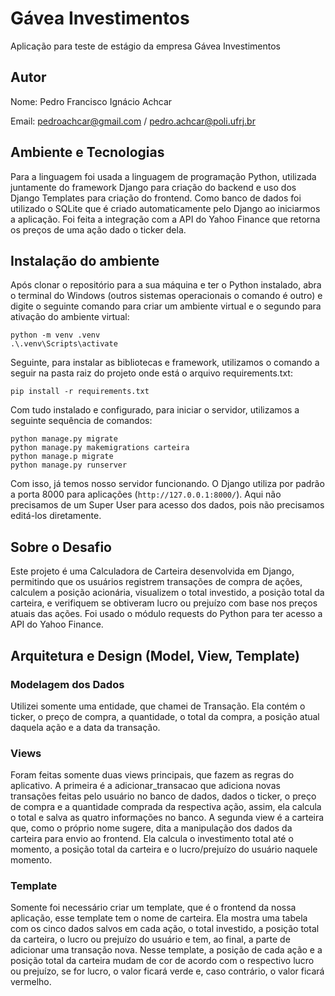 # Gávea Investimentos
Aplicação para teste de estágio da empresa Gávea Investimentos

## Autor
Nome: Pedro Francisco Ignácio Achcar

Email: pedroachcar@gmail.com / pedro.achcar@poli.ufrj.br

## Ambiente e Tecnologias
Para a linguagem foi usada a linguagem de programação Python, utilizada juntamente do framework Django para criação do backend e uso dos Django Templates para criação do frontend. Como banco de dados foi utilizado o SQLite que é criado automaticamente pelo Django ao iniciarmos a aplicação. Foi feita a integração com a API do Yahoo Finance que retorna os preços de uma ação dado o ticker dela. 

## Instalação do ambiente
Após clonar o repositório para a sua máquina e ter o Python instalado, abra o terminal do Windows (outros sistemas operacionais o comando é outro) e digite o seguinte comando para criar um ambiente virtual e o segundo para ativação do ambiente virtual:
```
python -m venv .venv
.\.venv\Scripts\activate
```
Seguinte, para instalar as bibliotecas e framework, utilizamos o comando a seguir na pasta raiz do projeto onde está o arquivo requirements.txt:
```
pip install -r requirements.txt
```
Com tudo instalado e configurado, para iniciar o servidor, utilizamos a seguinte sequência de comandos:
```
python manage.py migrate
python manage.py makemigrations carteira
python manage.p migrate
python manage.py runserver
```
Com isso, já temos nosso servidor funcionando. O Django utiliza por padrão a porta 8000 para aplicações (```http://127.0.0.1:8000/```). Aqui não precisamos de um Super User para acesso dos dados, pois não precisamos editá-los diretamente.

## Sobre o Desafio
Este projeto é uma Calculadora de Carteira desenvolvida em Django, permitindo que os usuários registrem transações de compra de ações, calculem a posição acionária, visualizem o total investido, a posição total da carteira, e verifiquem se obtiveram lucro ou prejuízo com base nos preços atuais das ações. Foi usado o módulo requests do Python para ter acesso a API do Yahoo Finance.

## Arquitetura e Design (Model, View, Template)

### Modelagem dos Dados
Utilizei somente uma entidade, que chamei de Transação. Ela contém o ticker, o preço de compra, a quantidade, o total da compra, a posição atual daquela ação e a data da transação.

### Views
Foram feitas somente duas views principais, que fazem as regras do aplicativo. A primeira é a adicionar_transacao que adiciona novas transações feitas pelo usuário no banco de dados, dados o ticker, o preço de compra e a quantidade comprada da respectiva ação, assim, ela calcula o total e salva as quatro informações no banco.
A segunda view é a carteira que, como o próprio nome sugere, dita a manipulação dos dados da carteira para envio ao frontend. Ela calcula o investimento total até o momento, a posição total da carteira e o lucro/prejuízo do usuário naquele momento.

### Template
Somente foi necessário criar um template, que é o frontend da nossa aplicação, esse template tem o nome de carteira. Ela mostra uma tabela com os cinco dados salvos em cada ação, o total investido, a posição total da carteira, o lucro ou prejuízo do usuário e tem, ao final, a parte de adicionar uma transação nova.
Nesse template, a posição de cada ação e a posição total da carteira mudam de cor de acordo com o respectivo lucro ou prejuízo, se for lucro, o valor ficará verde e, caso contrário, o valor ficará vermelho.
